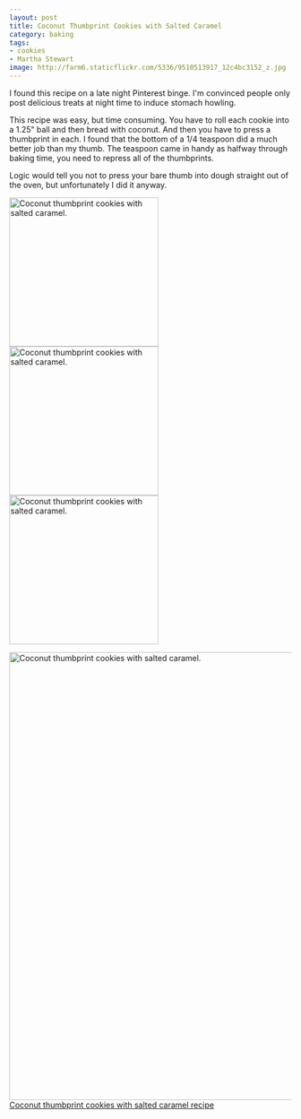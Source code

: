 ```yaml
---
layout: post
title: Coconut Thumbprint Cookies with Salted Caramel
category: baking
tags: 
- cookies
- Martha Stewart
image: http://farm6.staticflickr.com/5336/9510513917_12c4bc3152_z.jpg
---
```


I found this recipe on a late night Pinterest binge. I'm convinced people only post delicious treats at night time to induce stomach howling.

This recipe was easy, but time consuming. You have to roll each cookie into a 1.25" ball and then bread with coconut. And then you have to press a thumbprint in each. I found that the bottom of a 1/4 teaspoon did a much better job than my thumb. The teaspoon came in handy as halfway through baking time, you need to repress all of the thumbprints. 

Logic would tell you not to press your bare thumb into dough straight out of the oven, but unfortunately I did it anyway.

<a href="http://www.flickr.com/photos/91218249@N05/9513299074/" title="Coconut thumbprint cookies with salted caramel. by katydecorah, on Flickr"><img src="http://farm4.staticflickr.com/3743/9513299074_3cd31ab4a6_m.jpg" width="266" alt="Coconut thumbprint cookies with salted caramel."></a>
<a href="http://www.flickr.com/photos/91218249@N05/9510511489/" title="Coconut thumbprint cookies with salted caramel. by katydecorah, on Flickr"><img src="http://farm4.staticflickr.com/3716/9510511489_cd286bdef5_m.jpg" width="266" alt="Coconut thumbprint cookies with salted caramel."></a>
<a href="http://www.flickr.com/photos/91218249@N05/9513301258/" title="Coconut thumbprint cookies with salted caramel. by katydecorah, on Flickr"><img src="http://farm4.staticflickr.com/3699/9513301258_50b600c421_m.jpg" width="266" alt="Coconut thumbprint cookies with salted caramel."></a>


<a href="http://www.flickr.com/photos/91218249@N05/9510513917/" title="Coconut thumbprint cookies with salted caramel. by katydecorah, on Flickr"><img src="http://farm6.staticflickr.com/5336/9510513917_12c4bc3152_z.jpg" width="800" alt="Coconut thumbprint cookies with salted caramel."></a>
[Coconut thumbprint cookies with salted caramel recipe](http://www.marthastewart.com/874528/coconut-thumbprint-cookies-salted-caramel)